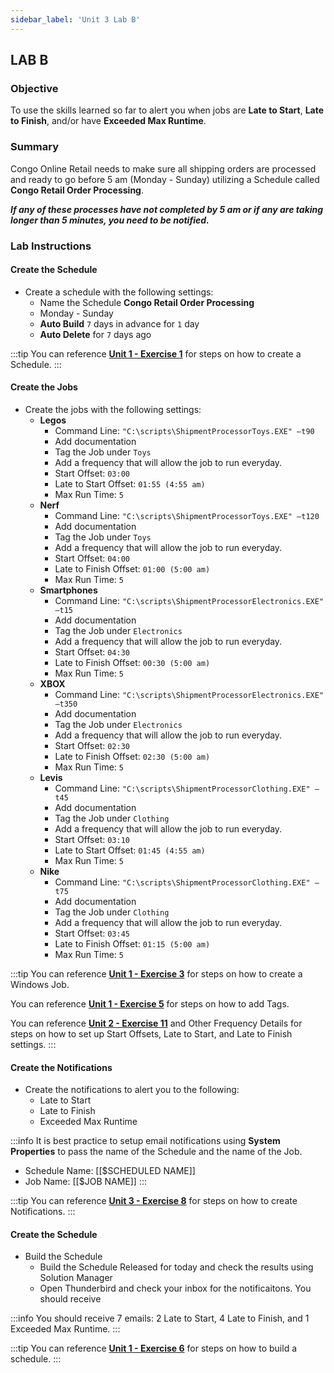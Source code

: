 ```yaml
---
sidebar_label: 'Unit 3 Lab B'
---
```


## LAB B

### Objective

To use the skills learned so far to alert you when jobs are **Late to Start**, **Late to Finish**, and/or have **Exceeded Max Runtime**.

### Summary

Congo Online Retail needs to make sure all shipping orders are processed and ready to go before 5 am (Monday - Sunday) utilizing a Schedule called **Congo Retail Order Processing**.   

**_If any of these processes have not completed by 5 am or if any are taking longer than 5 minutes, you need to be notified._** 

### Lab Instructions

#### Create the Schedule

* Create a schedule with the following settings:
  * Name the Schedule **Congo Retail Order Processing**
  * Monday - Sunday
  * **Auto Build** ```7``` days in advance for ```1``` day
  * **Auto Delete** for ```7``` days ago

:::tip
You can reference [**Unit 1 - Exercise 1**](./Unit%201%20Exercise%201.md) for steps on how to create a Schedule.
:::

#### Create the Jobs

* Create the jobs with the following settings:
  * **Legos**
    * Command Line: ```"C:\scripts\ShipmentProcessorToys.EXE" –t90```
    * Add documentation
    * Tag the Job under ```Toys```
    * Add a frequency that will allow the job to run everyday.
    * Start Offset: ```03:00```
    * Late to Start Offset: ```01:55 (4:55 am)```
    * Max Run Time: ```5```
  * **Nerf**
    * Command Line: ```"C:\scripts\ShipmentProcessorToys.EXE" –t120```
    * Add documentation
    * Tag the Job under ```Toys```
    * Add a frequency that will allow the job to run everyday.
    * Start Offset: ```04:00```
    * Late to Finish Offset: ```01:00 (5:00 am)```
    * Max Run Time: ```5```
  * **Smartphones**
    * Command Line: ```"C:\scripts\ShipmentProcessorElectronics.EXE" –t15```
    * Add documentation 
    * Tag the Job under ```Electronics```
    * Add a frequency that will allow the job to run everyday.
    * Start Offset: ``04:30``
    * Late to Finish Offset: ```00:30 (5:00 am)```
    * Max Run Time: ```5```
  * **XBOX**
    * Command Line: ```"C:\scripts\ShipmentProcessorElectronics.EXE" –t350```
    * Add documentation 
    * Tag the Job under ```Electronics```
    * Add a frequency that will allow the job to run everyday.
    * Start Offset: ```02:30```
    * Late to Finish Offset: ```02:30 (5:00 am)```
    * Max Run Time: ```5```
  * **Levis**
    * Command Line: ```"C:\scripts\ShipmentProcessorClothing.EXE" –t45```
    * Add documentation 
    * Tag the Job under ```Clothing```
    * Add a frequency that will allow the job to run everyday.
    * Start Offset: ```03:10```
    * Late to Start Offset: ```01:45 (4:55 am)```
    * Max Run Time: ```5```
  * **Nike**
    * Command Line: ```"C:\scripts\ShipmentProcessorClothing.EXE" –t75```
    * Add documentation 
    * Tag the Job under ```Clothing```
    * Add a frequency that will allow the job to run everyday.
    * Start Offset: ```03:45```
    * Late to Finish Offset: ```01:15 (5:00 am)```
    * Max Run Time: ```5```

:::tip
You can reference [**Unit 1 - Exercise 3**](./Unit%201%20Exercise%203.md) for steps on how to create a Windows Job.

You can reference [**Unit 1 - Exercise 5**](./Unit%201%20Exercise%205.md) for steps on how to add Tags.

You can reference [**Unit 2 - Exercise 11**](./Unit%202%20Exercise%2011.md) and Other Frequency Details for steps on how to set up Start Offsets, Late to Start, and Late to Finish settings.
:::

#### Create the Notifications

* Create the notifications to alert you to the following:
  * Late to Start
  * Late to Finish
  * Exceeded Max Runtime

:::info
It is best practice to setup email notifications using **System Properties** to pass the name of the Schedule and the name of the Job.
* Schedule Name: [[$SCHEDULED NAME]]
* Job Name: [[$JOB NAME]]
:::

:::tip
You can reference [**Unit 3 - Exercise 8**](./Unit%203%20Exercise%208.md) for steps on how to create Notifications.
:::

#### Create the Schedule

* Build the Schedule
    * Build the Schedule Released for today and check the results using Solution Manager
    * Open Thunderbird and check your inbox for the notificaitons. You should receive 

:::info
You should receive 7 emails: 2 Late to Start, 4 Late to Finish, and 1 Exceeded Max Runtime.
:::

:::tip
You can reference [**Unit 1 - Exercise 6**](./Unit%201%20Exercise%206.md) for steps on how to build a schedule.
:::

<!--
## Enterprise Manager

<details>

:::tip [Walkthrough Video - Unit 3 Lab B](../static/videobasic/U3LabB.mp4)

:::

* **Schedule Information**

    * Name the Schedule **Congo Retail Order Processing**
    * Monday through Sunday
    * **Auto Build** ```7``` days in advance for ```1``` day
    * **Auto Delete** for ```7``` days ago

* **Job Information**

*  Legos
    * Command Line: 
     ```"C:\scripts\ShipmentProcessorToys.EXE" –t90```
    * Start Offset: ```03:00```
    * Absolute Late to Start Offset: ```01:55 (4:55 am)```
    * Max Run Time: ```5```
    * Add documentation
    * Tag the Job under ```Toys```
* Nerf
    * Command Line: ```"C:\scripts\ShipmentProcessorToys.EXE" –t120```
    * Start Offset: ```04:00```
    * Absolute Late to Finish Offset: ```01:00 (5:00 am)```
    * Max Run Time: ```5```
    * Add documentation 
    * Tag the Job under ```Toys```
* Smartphones
    * Command Line: ```"C:\scripts\ShipmentProcessorElectronics.EXE" –t15```
    * Start Offset: ``04:30``
    * Absolute Late to Finish Offset: ```00:30 (5:00 am)```
    * Max Run Time: ```5```
    * Add documentation 
    * Tag the Job under ```Electronics```
* XBOX
    * Command Line: ```"C:\scripts\ShipmentProcessorElectronics.EXE" –t350```
    * Start Offset: ```02:30```
    * Absolute Late to Finish Offset: ```02:30 (5:00 am)```
    * Max Run Time: ```5```
    * Add documentation 
    * Tag the Job under ```Electronics```
* Levis
    * Command Line: ```"C:\scripts\ShipmentProcessorClothing.EXE" –t45```
    * Start Offset: ```03:10```
    * Absolute Late to Start Offset: ```01:45 (4:55 am)```
    * Max Run Time: ```5```
    * Add documentation 
    * Tag the Job under ```Clothing```
* Nike
    * Command Line: ```"C:\scripts\ShipmentProcessorClothing.EXE" –t75```
    * Start Offset: ```03:45```
    * Absolute Late to Finish Offset: ```01:15 (5:00 am)```
    * Max Run Time: ```5```
    * Add documentation 
    * Tag the Job under ```Clothing```

* **Notifications**
    * Setup Email Notifications in Notification Manager using Global Properties to pass the Name of the Schedule and Job in the subject when the following conditions have been met:
    * Late to Start
    * Late to Finish
    * Exceeded Max Runtime

* **Build**
    * Build the Schedule Released for today and check the results using Solution Manager
    * Open Thunderbird and check your inbox

</details>
-->